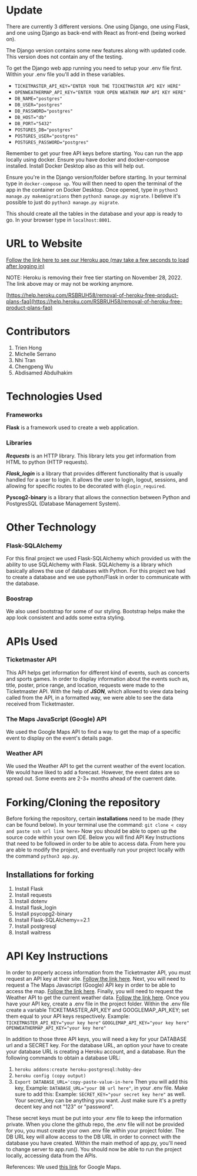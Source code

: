 # Update
There are currently 3 different versions. One using Django, one using Flask, and one using Django as back-end with React as front-end (being worked on).

The Django version contains some new features along with updated code. This version does not contain any of the testing.

To get the Django web app running you need to setup your .env file first. Within your .env file you'll add in these variables.
  * `TICKETMASTER_API_KEY="ENTER YOUR THE TICKETMASTER API KEY HERE"`
  * `OPENWEATHERMAP_API_KEY="ENTER YOUR OPEN WEATHER MAP API KEY HERE"`
  * `DB_NAME="postgres"`
  * `DB_USER="postgres"`
  * `DB_PASSWORD="postgres"`
  * `DB_HOST="db"`
  * `DB_PORT="5432"`
  * `POSTGRES_DB="postgres"`
  * `POSTGRES_USER="postgres"`
  * `POSTGRES_PASSWORD="postgres"`

Remember to get your free API keys before starting. You can run the app locally using docker. Ensure you have docker and docker-compose installed. Install Docker Desktop also as this will help out.

Ensure you're in the Django version/folder before starting. In your terminal type in `docker-compose up`. You will then need to open the terminal of the app in the container on Docker Desktop. Once opened, type in `python3 manage.py makemigrations` then `python3 manage.py migrate`. I believe it's possible to just do `python3 manage.py migrate`.

This should create all the tables in the database and your app is ready to go. In your browser type in `localhost:8001`.

# URL to Website
[Follow the link here to see our Heroku app (may take a few seconds to load after logging in)](https://swe-event-tracker.herokuapp.com/)

NOTE: Heroku is removing their free tier starting on November 28, 2022. The link above may or may not be working anymore.

[https://help.heroku.com/RSBRUH58/removal-of-heroku-free-product-plans-faq](https://help.heroku.com/RSBRUH58/removal-of-heroku-free-product-plans-faq)

# Contributors
1. Trien Hong
2. Michelle Serrano
3. Nhi Tran
4. Chengpeng Wu
5. Abdisamed Abdulhakim

# Technologies Used
### Frameworks

**Flask** is a framework used to create a web application.

### Libraries

***Requests*** is an HTTP library. This library lets you get information from HTML to python (HTTP requests).

***Flask_login*** is a library that provides different functionality that is usually handled for a user to login. 
It allows the user to login, logout, sessions, and allowing for specific routes to be decorated with `@login_required`.

**Pyscog2-binary** is a library that allows the connection between Python and PostgresSQL (Database Management System).

# Other Technology

### Flask-SQLAlchemy
For this final project we used Flask-SQLAlchemy which provided us with the ability to use SQLAlchemy with Flask. SQLAlchemy is a library which basically allows the use of databases with Python. For this project we had to create a database and we use python/Flask in order to communicate with the database.

### Boostrap
We also used bootstrap for some of our styling. Bootstrap helps make the app look consistent and adds some extra styling.

# APIs Used

### Ticketmaster API
This API helps get information for different kind of events, such as concerts and sports games. In order to display information about the events such as, title, poster, price range, and location, requests were made to the Ticketmaster API. With the help of ***JSON***, which allowed to view data being called from the API, in a formatted way, we were able to see the data received from Ticketmaster.

### The Maps JavaScript (Google) API
We used the Google Maps API to find a way to get the map of a specific event to display on the event's details page.

### Weather API
We used the Weather API to get the current weather of the event location. We would have liked to add a forecast. However, the event dates are so spread out. Some events are 2-3+ months ahead of the cuerrent date.

# Forking/Cloning the repository
Before forking the repository, certain **installations** need to be made (they can be found below). In your terminal use the command: `git clone < copy and paste ssh url link here>`
Now you should be able to open up the source code within your own IDE. Below you will find API Key Instructions that need to be followed in order to be able to access data. From here you are able to modify the project, and eventually run your project locally with the command `python3 app.py`.

## Installations for forking
1. Install Flask
2. Install requests
4. Install dotenv
6. Install flask_login
7. Install psycopg2-binary
8. Install Flask-SQLAlchemy==2.1
9. Install postgresql
10. Install waitress

# API Key Instructions
In order to properly access information from the Ticketmaster API, you must request an API key at their site. [Follow the link here](https://developer.ticketmaster.com/products-and-docs/apis/getting-started/). Next, you will need to request a The Maps Javascript (Google) API key in order to be able to access the map. [Follow the link here](https://developers.google.com/maps/documentation/javascript/overview). Finally, you will need to request the Weather API to get the current weather data. [Follow the link here](https://openweathermap.org/api).
Once you have your API key, create a .env file in the project folder. Within the .env file create a variable TICKETMASTER_API_KEY and GOOGLEMAP_API_KEY; set them equal
to your API keys respectively.
Example:
`TICKETMASTER_API_KEY="your key here"`
`GOOGLEMAP_API_KEY="your key here"`
`OPENWEATHERMAP_API_KEY="your key here"`

In addition to those three API keys, you will need a key for your DATABASE url and a SECRET key.
For the database URL, an option your have to create your database URL is creating a Heroku account, and a database. Run the following commands to obtain a database URL:
1. `heroku addons:create heroku-postgresql:hobby-dev`
2. `heroku config (copy output)`
3. `Export DATABASE_URL='copy-paste-value-in-here`
Then you will add this key, Example: `DATABASE_URL="your DB url here"`, in your .env file.
Make sure to add this: Example: `SECRET_KEY="your secret key here"` as well.
Your secret_key can be anything you want. Just make sure it's a pretty decent key and not "123" or "password".

These secret keys must be put into your .env file to keep the information private. When you clone the github repo, the .env file will not be provided for you, you must create your own .env file within your project folder. The DB URL key will allow access to the DB URL in order to connect with the database you have created. Within the main method of app.py, you'll need to change server to app.run(). You should now be able to run the project locally, accessing data from the APIs.

References: 
We used [this link](https://developers.google.com/maps/documentation/javascript/adding-a-google-map#maps_add_map-javascript) for Google Maps.

